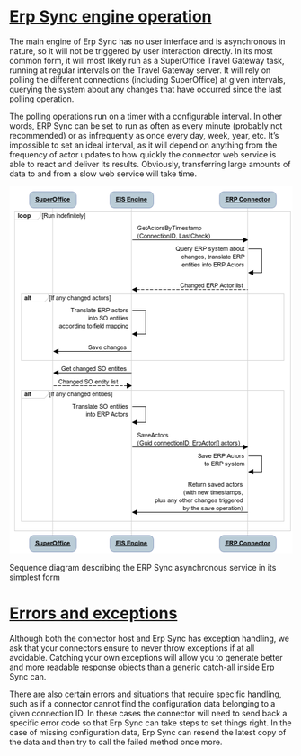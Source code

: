 <properties date="2016-05-10"
SortOrder="7"
/>

[Erp Sync engine operation]()
==========================================

The main engine of Erp Sync has no user interface and is asynchronous in nature, so it will not be triggered by user interaction directly. In its most common form, it will most likely run as a SuperOffice Travel Gateway task, running at regular intervals on the Travel Gateway server. It will rely on polling the different connections (including SuperOffice) at given intervals, querying the system about any changes that have occurred since the last polling operation.

The polling operations run on a timer with a configurable interval. In other words, ERP Sync can be set to run as often as every minute (probably not recommended) or as infrequently as once every day, week, year, etc. It’s impossible to set an ideal interval, as it will depend on anything from the frequency of actor updates to how quickly the connector web service is able to react and deliver its results. Obviously, transferring large amounts of data to and from a slow web service will take time.

 

<img src="Erp%20Sync%20Connector%20Interface_files/image010.png" id="Bilde 7" width="514" height="652" />

Sequence diagram describing the ERP Sync asynchronous service in its simplest form



 

[Errors and exceptions]()
======================================

Although both the connector host and Erp Sync has exception handling, we ask that your connectors ensure to never throw exceptions if at all avoidable. Catching your own exceptions will allow you to generate better and more readable response objects than a generic catch-all inside Erp Sync can.

There are also certain errors and situations that require specific handling, such as if a connector cannot find the configuration data belonging to a given connection ID. In these cases the connector will need to send back a specific error code so that Erp Sync can take steps to set things right. In the case of missing configuration data, Erp Sync can resend the latest copy of the data and then try to call the failed method once more.

 



 

 
